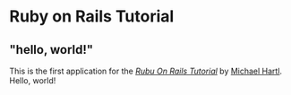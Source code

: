 # Ruby on Rails Tutorial

## "hello, world!"

This is the first application for the
[*Rubu On Rails Tutorial*](https://www.railstutorial.org)
by [Michael Hartl](https://www.michaelhartl.com). Hello, world!
